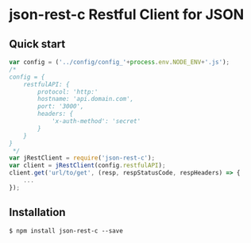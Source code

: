 # json-rest-c Restful Client for JSON

## Quick start

```javascript
var config = ('../config/config_'+process.env.NODE_ENV+'.js');
/*
config = {
	restfulAPI: {
		protocol: 'http:'
		hostname: 'api.domain.com',
		port: '3000',
		headers: {
			'x-auth-method': 'secret'
		}
	}
}
 */
var jRestClient = require('json-rest-c');
var client = jRestClient(config.restfulAPI);
client.get('url/to/get', (resp, respStatusCode, respHeaders) => {
	...
});
```
## Installation

```
$ npm install json-rest-c --save
```